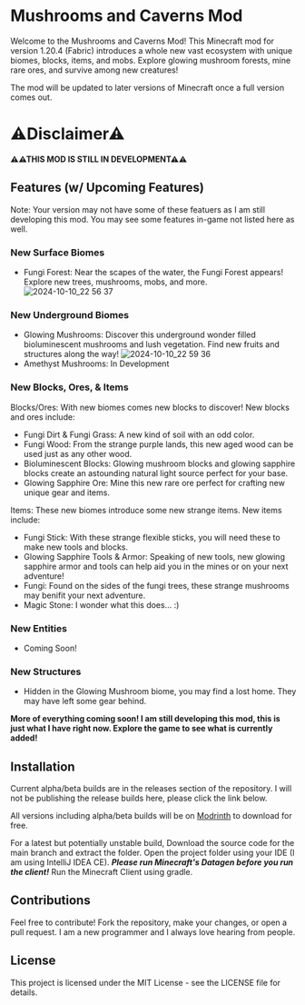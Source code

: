 # Mushrooms and Caverns Mod
Welcome to the Mushrooms and Caverns Mod! This Minecraft mod for version 1.20.4 (Fabric) introduces a whole new vast ecosystem with unique biomes, blocks, items, and mobs. Explore glowing mushroom forests, mine rare ores, and survive among new creatures!

The mod will be updated to later versions of Minecraft once a full version comes out.

# ⚠Disclaimer⚠
**⚠⚠THIS MOD IS STILL IN DEVELOPMENT⚠⚠**

## Features (w/ Upcoming Features)
Note: Your version may not have some of these featuers as I am still developing this mod. You may see some features in-game not listed here as well.
### New Surface Biomes
* Fungi Forest: Near the scapes of the water, the Fungi Forest appears! Explore new trees, mushrooms, mobs, and more.
![2024-10-10_22 56 37](https://github.com/user-attachments/assets/adb5d8a6-b3cf-4d54-bd49-c7e1edd38b75)
### New Underground Biomes
* Glowing Mushrooms: Discover this underground wonder filled bioluminescent mushrooms and lush vegetation. Find new fruits and structures along the way!
![2024-10-10_22 59 36](https://github.com/user-attachments/assets/b4fe676e-1e01-4cf5-a1e2-9afc1dc7ef91)
* Amethyst Mushrooms: In Development
### New Blocks, Ores, & Items
Blocks/Ores: With new biomes comes new blocks to discover! New blocks and ores include:
* Fungi Dirt & Fungi Grass: A new kind of soil with an odd color.
* Fungi Wood: From the strange purple lands, this new aged wood can be used just as any other wood.
* Bioluminescent Blocks: Glowing mushroom blocks and glowing sapphire blocks create an astounding natural light source perfect for your base.
* Glowing Sapphire Ore: Mine this new rare ore perfect for crafting new unique gear and items.

Items: These new biomes introduce some new strange items. New items include:
* Fungi Stick: With these strange flexible sticks, you will need these to make new tools and blocks.
* Glowing Sapphire Tools & Armor: Speaking of new tools, new glowing sapphire armor and tools can help aid you in the mines or on your next adventure!
* Fungi: Found on the sides of the fungi trees, these strange mushrooms may benifit your next adventure.
* Magic Stone: I wonder what this does... :)

### New Entities
* Coming Soon!

### New Structures
* Hidden in the Glowing Mushroom biome, you may find a lost home. They may have left some gear behind.

**More of everything coming soon! I am still developing this mod, this is just what I have right now. Explore the game to see what is currently added!**

## Installation
Current alpha/beta builds are in the releases section of the repository. I will not be publishing the release builds here, please click the link below.

All versions including alpha/beta builds will be on [Modrinth](https://modrinth.com/mod/mushncav) to download for free.

For a latest but potentially unstable build, Download the source code for the main branch and extract the folder.
Open the project folder using your IDE (I am using IntelliJ IDEA CE).
***Please run Minecraft's Datagen before you run the client!***
Run the Minecraft Client using gradle.
## Contributions
Feel free to contribute! Fork the repository, make your changes, or open a pull request. I am a new programmer and I always love hearing from people.
## License
This project is licensed under the MIT License - see the LICENSE file for details.
